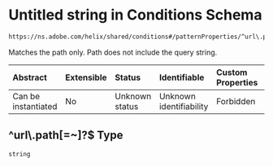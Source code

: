 # Untitled string in Conditions Schema

```txt
https://ns.adobe.com/helix/shared/conditions#/patternProperties/^url\.path[=~]?$
```

Matches the path only. Path does not include the query string.

| Abstract            | Extensible | Status         | Identifiable            | Custom Properties | Additional Properties | Access Restrictions | Defined In                                                               |
| :------------------ | :--------- | :------------- | :---------------------- | :---------------- | :-------------------- | :------------------ | :----------------------------------------------------------------------- |
| Can be instantiated | No         | Unknown status | Unknown identifiability | Forbidden         | Allowed               | none                | [conditions.schema.json*](conditions.schema.json "open original schema") |

## ^url\\.path\[=\~]?$ Type

`string`
